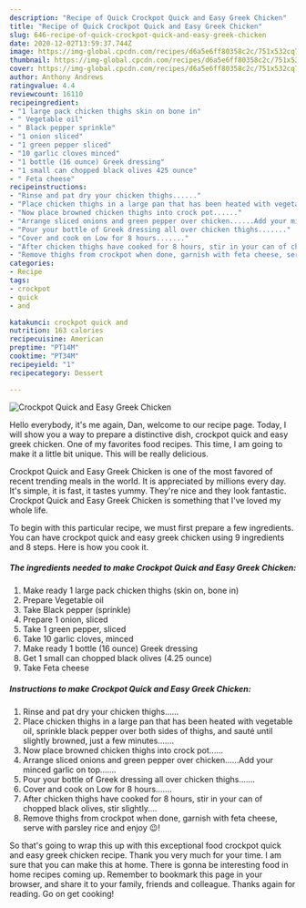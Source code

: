 ```yaml
---
description: "Recipe of Quick Crockpot Quick and Easy Greek Chicken"
title: "Recipe of Quick Crockpot Quick and Easy Greek Chicken"
slug: 646-recipe-of-quick-crockpot-quick-and-easy-greek-chicken
date: 2020-12-02T13:59:37.744Z
image: https://img-global.cpcdn.com/recipes/d6a5e6ff80358c2c/751x532cq70/crockpot-quick-and-easy-greek-chicken-recipe-main-photo.jpg
thumbnail: https://img-global.cpcdn.com/recipes/d6a5e6ff80358c2c/751x532cq70/crockpot-quick-and-easy-greek-chicken-recipe-main-photo.jpg
cover: https://img-global.cpcdn.com/recipes/d6a5e6ff80358c2c/751x532cq70/crockpot-quick-and-easy-greek-chicken-recipe-main-photo.jpg
author: Anthony Andrews
ratingvalue: 4.4
reviewcount: 16110
recipeingredient:
- "1 large pack chicken thighs skin on bone in"
- " Vegetable oil"
- " Black pepper sprinkle"
- "1 onion sliced"
- "1 green pepper sliced"
- "10 garlic cloves minced"
- "1 bottle (16 ounce) Greek dressing"
- "1 small can chopped black olives 425 ounce"
- " Feta cheese"
recipeinstructions:
- "Rinse and pat dry your chicken thighs......"
- "Place chicken thighs in a large pan that has been heated with vegetable oil, sprinkle black pepper over both sides of thighs, and sauté until slightly browned, just a few minutes......."
- "Now place browned chicken thighs into crock pot......"
- "Arrange sliced onions and green pepper over chicken......Add your minced garlic on top......."
- "Pour your bottle of Greek dressing all over chicken thighs......."
- "Cover and cook on Low for 8 hours......."
- "After chicken thighs have cooked for 8 hours, stir in your can of chopped black olives, stir slightly...."
- "Remove thighs from crockpot when done, garnish with feta cheese, serve with parsley rice and enjoy 😉!"
categories:
- Recipe
tags:
- crockpot
- quick
- and

katakunci: crockpot quick and 
nutrition: 163 calories
recipecuisine: American
preptime: "PT14M"
cooktime: "PT34M"
recipeyield: "1"
recipecategory: Dessert

---
```



![Crockpot Quick and Easy Greek Chicken](https://img-global.cpcdn.com/recipes/d6a5e6ff80358c2c/751x532cq70/crockpot-quick-and-easy-greek-chicken-recipe-main-photo.jpg)

Hello everybody, it's me again, Dan, welcome to our recipe page. Today, I will show you a way to prepare a distinctive dish, crockpot quick and easy greek chicken. One of my favorites food recipes. This time, I am going to make it a little bit unique. This will be really delicious.



Crockpot Quick and Easy Greek Chicken is one of the most favored of recent trending meals in the world. It is appreciated by millions every day. It's simple, it is fast, it tastes yummy. They're nice and they look fantastic. Crockpot Quick and Easy Greek Chicken is something that I've loved my whole life.


To begin with this particular recipe, we must first prepare a few ingredients. You can have crockpot quick and easy greek chicken using 9 ingredients and 8 steps. Here is how you cook it.

<!--inarticleads1-->

##### The ingredients needed to make Crockpot Quick and Easy Greek Chicken:

1. Make ready 1 large pack chicken thighs (skin on, bone in)
1. Prepare  Vegetable oil
1. Take  Black pepper (sprinkle)
1. Prepare 1 onion, sliced
1. Take 1 green pepper, sliced
1. Take 10 garlic cloves, minced
1. Make ready 1 bottle (16 ounce) Greek dressing
1. Get 1 small can chopped black olives (4.25 ounce)
1. Take  Feta cheese




<!--inarticleads2-->

##### Instructions to make Crockpot Quick and Easy Greek Chicken:

1. Rinse and pat dry your chicken thighs......
1. Place chicken thighs in a large pan that has been heated with vegetable oil, sprinkle black pepper over both sides of thighs, and sauté until slightly browned, just a few minutes.......
1. Now place browned chicken thighs into crock pot......
1. Arrange sliced onions and green pepper over chicken......Add your minced garlic on top.......
1. Pour your bottle of Greek dressing all over chicken thighs.......
1. Cover and cook on Low for 8 hours.......
1. After chicken thighs have cooked for 8 hours, stir in your can of chopped black olives, stir slightly....
1. Remove thighs from crockpot when done, garnish with feta cheese, serve with parsley rice and enjoy 😉!




So that's going to wrap this up with this exceptional food crockpot quick and easy greek chicken recipe. Thank you very much for your time. I am sure that you can make this at home. There is gonna be interesting food in home recipes coming up. Remember to bookmark this page in your browser, and share it to your family, friends and colleague. Thanks again for reading. Go on get cooking!
